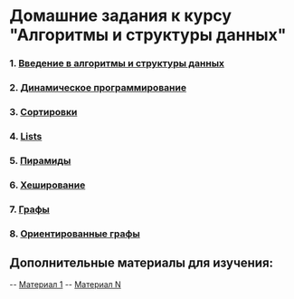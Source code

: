 # Домашние задания к курсу "Алгоритмы и структуры данных"

### 1. [Введение в алгоритмы и структуры данных]()

### 2. [Динамическое программирование]()

### 3. [Сортировки]()

### 4. [Lists]()

### 5. [Пирамиды]() 

### 6. [Хеширование]()

### 7. [Графы]()

### 8. [Ориентированные графы]()

## Дополнительные материалы для изучения:
-- [Материал 1]()
-- [Материал N]()
